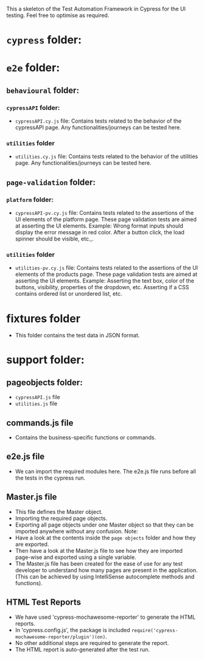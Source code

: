 This a skeleton of the Test Automation Framework in Cypress for the UI testing. Feel free to optimise as required.

# `cypress` folder:

# `e2e` folder:

## `behavioural` folder:

### `cypressAPI` folder:

- `cypressAPI.cy.js` file:
Contains tests related to the behavior of the cypressAPI page.
Any functionalities/journeys can be tested here.

### `utilities` folder

- `utilities.cy.js` file:
Contains tests related to the behavior of the utilities page.
Any functionalities/journeys can be tested here.

## `page-validation` folder:

### `platform` folder:

- `cypressAPI-pv.cy.js` file:
Contains tests related to the assertions of the UI elements of the platform page.
These page validation tests are aimed at asserting the UI elements.
Example:
Wrong format inputs should display the error message in red color.
After a button click, the load spinner should be visible, etc.,.

### `utilities` folder

- `utilities-pv.cy.js` file:
Contains tests related to the assertions of the UI elements of the products page.
These page validation tests are aimed at asserting the UI elements.
Example:
Asserting the text box, color of the buttons, visibility, properties of the dropdown, etc.
Asserting if a CSS contains ordered list or unordered list, etc.

# fixtures folder

- This folder contains the test data in JSON format.

# support folder:

## pageobjects folder:

- `cypressAPI.js` file
- `utilities.js` file

## commands.js file

- Contains the business-specific functions or commands.

## e2e.js file

- We can import the required modules here. The e2e.js file runs before all the tests in the cypress run.

## Master.js file

- This file defines the Master object.
- Importing the required page objects.
- Exporting all page objects under one Master object so that they can be imported anywhere without any confusion.
Note:
- Have a look at the contents inside the `page objects` folder and how they are exported.
- Then have a look at the Master.js file to see how they are imported page-wise and exported using a single variable.
- The Master.js file has been created for the ease of use for any test developer to understand how many pages are present in the application. (This can be achieved by using IntelliSense autocomplete methods and functions).

## HTML Test Reports

- We have used 'cypress-mochawesome-reporter' to generate the HTML reports.
- In 'cypress.config.js', the package is included `require('cypress-mochawesome-reporter/plugin')(on)`.
- No other additional steps are required to generate the report.
- The HTML report is auto-generated after the test run.

